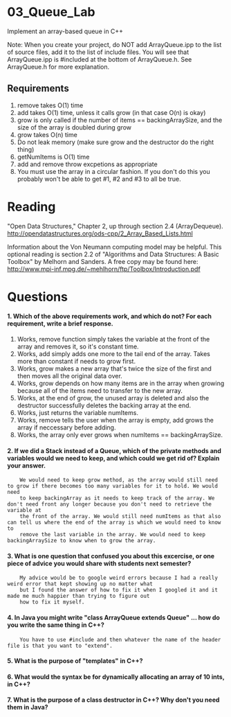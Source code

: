 03_Queue_Lab
============

Implement an array-based queue in C++

Note: When you create your project, do NOT add ArrayQueue.ipp to the list of source files, add it to the list of include files. You will see that ArrayQueue.ipp is #included at the bottom of ArrayQueue.h. See ArrayQueue.h for more explanation.

Requirements
------------

1. remove takes O(1) time
2. add takes O(1) time, unless it calls grow (in that case O(n) is okay)
3. grow is only called if the number of items == backingArraySize, and the size of the array is doubled during grow
4. grow takes O(n) time
5. Do not leak memory (make sure grow and the destructor do the right thing)
6. getNumItems is O(1) time
7. add and remove throw excpetions as appropriate
8. You must use the array in a circular fashion. If you don't do this you probably won't be able to get #1, #2 and #3 to all be true.

Reading
=======
"Open Data Structures," Chapter 2, up through section 2.4 (ArrayDequeue). http://opendatastructures.org/ods-cpp/2_Array_Based_Lists.html

Information about the Von Neumann computing model may be helpful. This optional reading is section 2.2 of "Algorithms and Data Structures: A Basic Toolbox" by Melhorn and Sanders. A free copy may be found here: http://www.mpi-inf.mpg.de/~mehlhorn/ftp/Toolbox/Introduction.pdf

Questions
=========

#### 1. Which of the above requirements work, and which do not? For each requirement, write a brief response.

1. Works, remove function simply takes the variable at the front of the array and removes it, so it's constant time.
2. Works, add simply adds one more to the tail end of the array. Takes more than constant if needs to grow first.
3. Works, grow makes a new array that's twice the size of the first and then moves all the original data over.
4. Works, grow depends on how many items are in the array when growing because all of the items need to transfer to the new array.
5. Works, at the end of grow, the unused array is deleted and also the destructor successfully deletes the backing array at the end.
6. Works, just returns the variable numItems.
7. Works, remove tells the user when the array is empty, add grows the array if neccessary before adding.
8. Works, the array only ever grows when numItems == backingArraySize.

#### 2. If we did a Stack instead of a Queue, which of the private methods and variables would we need to keep, and which could we get rid of? Explain your answer.
		We would need to keep grow method, as the array would still need to grow if there becomes too many variables for it to hold. We would need
		to keep backingArray as it needs to keep track of the array. We don't need front any longer because you don't need to retrieve the variable at
		the front of the array. We would still need numItems as that also can tell us where the end of the array is which we would need to know to
		remove the last variable in the array. We would need to keep backingArraySize to know when to grow the array.

#### 3. What is one question that confused you about this excercise, or one piece of advice you would share with students next semester?
		My advice would be to google weird errors because I had a really weird error that kept showing up no matter what
		but I found the answer of how to fix it when I googled it and it made me much happier than trying to figure out
		how to fix it myself.

#### 4. In Java you might write "class ArrayQueue extends Queue" ... how do you write the same thing in C++?
		You have to use #include and then whatever the name of the header file is that you want to "extend".

#### 5. What is the purpose of "templates" in C++?

#### 6. What would the syntax be for dynamically allocating an array of 10 ints, in C++?

#### 7. What is the purpose of a class destructor in C++? Why don't you need them in Java?
